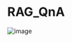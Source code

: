# RAG_QnA

![image](https://github.com/user-attachments/assets/6afbe523-82fc-4d96-984c-1fec4f3a44c9)

